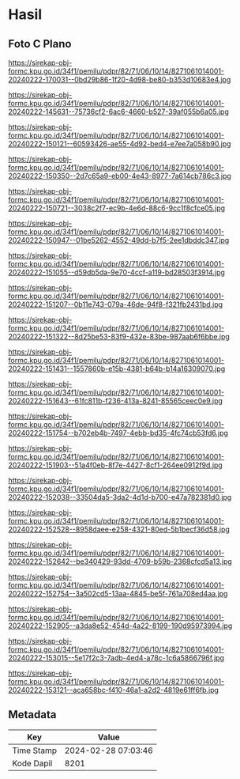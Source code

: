 # Hasil

## Foto C Plano

https://sirekap-obj-formc.kpu.go.id/34f1/pemilu/pdpr/82/71/06/10/14/8271061014001-20240222-170031--0bd29b86-1f20-4d98-be80-b353d10683e4.jpg

https://sirekap-obj-formc.kpu.go.id/34f1/pemilu/pdpr/82/71/06/10/14/8271061014001-20240222-145631--75736cf2-6ac6-4660-b527-39af055b6a05.jpg

https://sirekap-obj-formc.kpu.go.id/34f1/pemilu/pdpr/82/71/06/10/14/8271061014001-20240222-150121--60593426-ae55-4d92-bed4-e7ee7a058b90.jpg

https://sirekap-obj-formc.kpu.go.id/34f1/pemilu/pdpr/82/71/06/10/14/8271061014001-20240222-150350--2d7c65a9-eb00-4e43-8977-7a614cb786c3.jpg

https://sirekap-obj-formc.kpu.go.id/34f1/pemilu/pdpr/82/71/06/10/14/8271061014001-20240222-150721--3038c2f7-ec9b-4e6d-88c6-9cc1f8cfce05.jpg

https://sirekap-obj-formc.kpu.go.id/34f1/pemilu/pdpr/82/71/06/10/14/8271061014001-20240222-150947--01be5262-4552-49dd-b7f5-2ee1dbddc347.jpg

https://sirekap-obj-formc.kpu.go.id/34f1/pemilu/pdpr/82/71/06/10/14/8271061014001-20240222-151055--d59db5da-9e70-4ccf-a119-bd28503f3914.jpg

https://sirekap-obj-formc.kpu.go.id/34f1/pemilu/pdpr/82/71/06/10/14/8271061014001-20240222-151207--0b11e743-079a-46de-94f8-f321fb2431bd.jpg

https://sirekap-obj-formc.kpu.go.id/34f1/pemilu/pdpr/82/71/06/10/14/8271061014001-20240222-151322--8d25be53-83f9-432e-83be-987aab6f6bbe.jpg

https://sirekap-obj-formc.kpu.go.id/34f1/pemilu/pdpr/82/71/06/10/14/8271061014001-20240222-151431--1557860b-e15b-4381-b64b-b14a16309070.jpg

https://sirekap-obj-formc.kpu.go.id/34f1/pemilu/pdpr/82/71/06/10/14/8271061014001-20240222-151643--61fc811b-f236-413a-8241-85565ceec0e9.jpg

https://sirekap-obj-formc.kpu.go.id/34f1/pemilu/pdpr/82/71/06/10/14/8271061014001-20240222-151754--b702eb4b-7497-4ebb-bd35-4fc74cb53fd6.jpg

https://sirekap-obj-formc.kpu.go.id/34f1/pemilu/pdpr/82/71/06/10/14/8271061014001-20240222-151903--51a4f0eb-8f7e-4427-8cf1-264ee0912f9d.jpg

https://sirekap-obj-formc.kpu.go.id/34f1/pemilu/pdpr/82/71/06/10/14/8271061014001-20240222-152038--33504da5-3da2-4d1d-b700-e47a782381d0.jpg

https://sirekap-obj-formc.kpu.go.id/34f1/pemilu/pdpr/82/71/06/10/14/8271061014001-20240222-152528--8958daee-e258-4321-80ed-5b1becf36d58.jpg

https://sirekap-obj-formc.kpu.go.id/34f1/pemilu/pdpr/82/71/06/10/14/8271061014001-20240222-152642--be340429-93dd-4709-b59b-2368cfcd5a13.jpg

https://sirekap-obj-formc.kpu.go.id/34f1/pemilu/pdpr/82/71/06/10/14/8271061014001-20240222-152754--3a502cd5-13aa-4845-be5f-761a708ed4aa.jpg

https://sirekap-obj-formc.kpu.go.id/34f1/pemilu/pdpr/82/71/06/10/14/8271061014001-20240222-152905--a3da8e52-454d-4a22-8199-190d95973994.jpg

https://sirekap-obj-formc.kpu.go.id/34f1/pemilu/pdpr/82/71/06/10/14/8271061014001-20240222-153015--5e17f2c3-7adb-4ed4-a78c-1c6a5866796f.jpg

https://sirekap-obj-formc.kpu.go.id/34f1/pemilu/pdpr/82/71/06/10/14/8271061014001-20240222-153121--aca658bc-f410-46a1-a2d2-4819e61ff6fb.jpg


## Metadata

| Key        | Value               |
| ---------- | ------------------- |
| Time Stamp | 2024-02-28 07:03:46 |
| Kode Dapil | 8201                |



